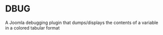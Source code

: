 DBUG
====

A Joomla debugging plugin that dumps/displays the contents of a variable in a colored tabular format
